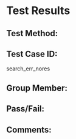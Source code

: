 # Test Results

## Test Method:

## Test Case ID:
search_err_nores

## Group Member:

## Pass/Fail:

## Comments:
